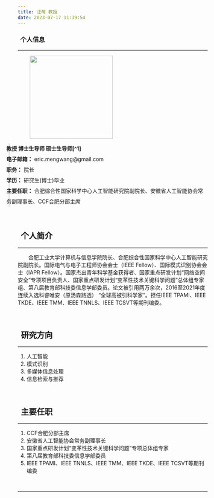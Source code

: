 ```yaml
---
title: 汪萌 教授
date: 2023-07-17 11:39:54
---
```

### <i class="iconfont icon-addrcard"></i>&thinsp; **个人信息** 
---

<div class="row">
  <div class="col-12 col-md-3" style="margin-left: 32px;">
    <img src="/assets/img/members/wangmeng.jpg" height="220px">
  </div>
  <div class="col-12 col-md-6" style="border-left: 2px solid #dddddd; margin-left: -24px">
    <ul style="margin-top: 12px; margin-left: -32px; list-style-type: none; line-height: 28px;">
      <li><strong>教授 博士生导师 硕士生导师[^1]</strong></li>
      <li><strong>电子邮箱：</strong> eric.mengwang@gmail.com</li>
      <li><strong>职务：</strong> 院长</li>
      <li><strong>学历：</strong> 研究生(博士)毕业</li>
      <li><strong>主要任职：</strong> 合肥综合性国家科学中心人工智能研究院副院长、安徽省人工智能协会常务副理事长、CCF合肥分部主席</li>
    </ul>
  </div>
</div>

<br style="margin-top: 24px;">


## <i class="iconfont icon-codeforces"></i>&thinsp; **个人简介**
---
&emsp;&emsp;合肥工业大学计算机与信息学院院长、合肥综合性国家科学中心人工智能研究院副院长。国际电气与电子工程师协会会士（IEEE Fellow）、国际模式识别协会会士（IAPR Fellow）。国家杰出青年科学基金获得者、国家重点研发计划“网络空间安全”专项项目负责人、国家重点研发计划“变革性技术关键科学问题”总体组专家组、第八届教育部科技委信息学部委员。论文被引用两万余次，2016至2021年度连续入选科睿唯安（原汤森路透） “全球高被引科学家”。担任IEEE TPAMI、IEEE TKDE、IEEE TMM、IEEE TNNLS、IEEE TCSVT等期刊编委。

<br>

## <i class="iconfont icon-pen"></i>&thinsp; **研究方向**
---
1. 人工智能 
2. 模式识别 
3. 多媒体信息处理 
4. 信息检索与推荐                       

<br>

## <i class="iconfont icon-speakernotes"></i>&thinsp; **主要任职**
---
1. CCF合肥分部主席
2. 安徽省人工智能协会常务副理事长
3. 国家重点研发计划“变革性技术关键科学问题”专项总体组专家
4. 第八届教育部科技委信息学部委员
5. IEEE TPAMI、IEEE TNNLS、IEEE TMM、IEEE TKDE、IEEE TCSVT等期刊编委

<br>

---
[^1]: 学校官方主页网址：http://faculty.hfut.edu.cn/wm12/zh_CN/index.htm 